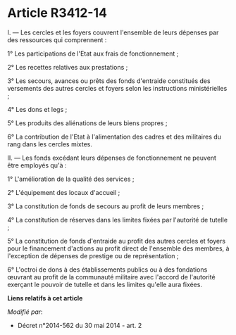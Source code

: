 # Article R3412-14

I. ― Les cercles et les foyers couvrent l'ensemble de leurs dépenses par des ressources qui comprennent : 

1° Les participations de l'Etat aux frais de fonctionnement ; 

2° Les recettes relatives aux prestations ; 

3° Les secours, avances ou prêts des fonds d'entraide constitués des versements des autres cercles et foyers selon les
instructions ministérielles ; 

4° Les dons et legs ; 

5° Les produits des aliénations de leurs biens propres ; 

6° La contribution de l'Etat à l'alimentation des cadres et des militaires du rang dans les cercles mixtes. 

II. ― Les fonds excédant leurs dépenses de fonctionnement ne peuvent être employés qu'à : 

1° L'amélioration de la qualité des services ; 

2° L'équipement des locaux d'accueil ; 

3° La constitution de fonds de secours au profit de leurs membres ; 

4° La constitution de réserves dans les limites fixées par l'autorité de tutelle ; 

5° La constitution de fonds d'entraide au profit des autres cercles et foyers pour le financement d'actions au profit direct
de l'ensemble des membres, à l'exception de dépenses de prestige ou de représentation ; 

6° L'octroi de dons à des établissements publics ou à des fondations œuvrant au profit de la communauté militaire avec
l'accord de l'autorité exerçant le pouvoir de tutelle et dans les limites qu'elle aura fixées.

**Liens relatifs à cet article**

_Modifié par_:

  - Décret n°2014-562 du 30 mai 2014 - art. 2
